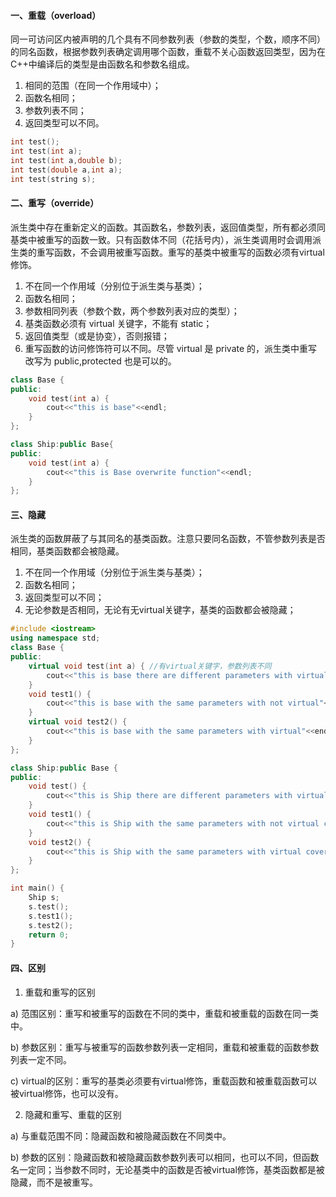 #### 一、重载（overload）

同一可访问区内被声明的几个具有不同参数列表（参数的类型，个数，顺序不同）的同名函数，根据参数列表确定调用哪个函数，重载不关心函数返回类型，因为在C++中编译后的类型是由函数名和参数名组成。

1. 相同的范围（在同一个作用域中）；
2. 函数名相同；
3. 参数列表不同；
4. 返回类型可以不同。

```cpp
int test();
int test(int a);
int test(int a,double b);
int test(double a,int a);
int test(string s);
```

#### 二、重写（override）

派生类中存在重新定义的函数。其函数名，参数列表，返回值类型，所有都必须同基类中被重写的函数一致。只有函数体不同（花括号内），派生类调用时会调用派生类的重写函数，不会调用被重写函数。重写的基类中被重写的函数必须有virtual修饰。

1. 不在同一个作用域（分别位于派生类与基类）；
2. 函数名相同；
3. 参数相同列表（参数个数，两个参数列表对应的类型）；
4. 基类函数必须有 virtual 关键字，不能有 static；
5. 返回值类型（或是协变），否则报错；
6. 重写函数的访问修饰符可以不同。尽管 virtual 是 private 的，派生类中重写改写为 public,protected 也是可以的。

```cpp
class Base {
public:
    void test(int a) {
        cout<<"this is base"<<endl;
    }
};

class Ship:public Base{
public:
    void test(int a) {
        cout<<"this is Base overwrite function"<<endl;
    }
};
```

#### 三、隐藏

派生类的函数屏蔽了与其同名的基类函数。注意只要同名函数，不管参数列表是否相同，基类函数都会被隐藏。

1. 不在同一个作用域（分别位于派生类与基类）；
2. 函数名相同；
3. 返回类型可以不同；
4. 无论参数是否相同，无论有无virtual关键字，基类的函数都会被隐藏；

```cpp
#include <iostream>
using namespace std;
class Base {
public:
    virtual void test(int a) { //有virtual关键字，参数列表不同
        cout<<"this is base there are different parameters with virtual"<<endl;
    }
    void test1() {
        cout<<"this is base with the same parameters with not virtual"<<endl;
    }
    virtual void test2() {
        cout<<"this is base with the same parameters with virtual"<<endl;
    }
};

class Ship:public Base {
public:
    void test() {
        cout<<"this is Ship there are different parameters with virtual cover"<<endl;
    }
    void test1() {
        cout<<"this is Ship with the same parameters with not virtual cover"<<endl;
    }
    void test2() {
        cout<<"this is Ship with the same parameters with virtual cover"<<endl;
    }
};

int main() {
    Ship s;
    s.test();
    s.test1();
    s.test2();
    return 0;
}
```

#### 四、区别

1. 重载和重写的区别

a) 范围区别：重写和被重写的函数在不同的类中，重载和被重载的函数在同一类中。

b) 参数区别：重写与被重写的函数参数列表一定相同，重载和被重载的函数参数列表一定不同。

c) virtual的区别：重写的基类必须要有virtual修饰，重载函数和被重载函数可以被virtual修饰，也可以没有。

2. 隐藏和重写、重载的区别

a) 与重载范围不同：隐藏函数和被隐藏函数在不同类中。

b) 参数的区别：隐藏函数和被隐藏函数参数列表可以相同，也可以不同，但函数名一定同；当参数不同时，无论基类中的函数是否被virtual修饰，基类函数都是被隐藏，而不是被重写。